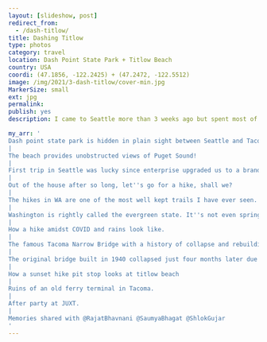 ```yaml
---
layout: [slideshow, post]
redirect_from:
  - /dash-titlow/
title: Dashing Titlow
type: photos
category: travel
location: Dash Point State Park + Titlow Beach
country: USA
coordi: (47.1856, -122.2425) + (47.2472, -122.5512)
image: /img/2021/3-dash-titlow/cover-min.jpg
MarkerSize: small
ext: jpg
permalink:
publish: yes
description: I came to Seattle more than 3 weeks ago but spent most of the time (weekends) setting up the house. Finally, there came a weekend where things were in order and we couls step out and start exploring the famous pacific north west.

my_arr: '
Dash point state park is hidden in plain sight between Seattle and Tacoma, and  offers miles of forested hiking and biking trails, but its main draw is the beach!
|
The beach provides unobstructed views of Puget Sound!
|
First trip in Seattle was lucky since enterprise upgraded us to a brand new S5 BMW absolutely free of cost :)
|
Out of the house after so long, let''s go for a hike, shall we?
|
The hikes in WA are one of the most well kept trails I have ever seen.
|
Washington is rightly called the evergreen state. It''s not even spring, and it''s so green all around.
|
How a hike amidst COVID and rains look like.
|
The famous Tacoma Narrow Bridge with a history of collapse and rebuilding.
|
The original bridge built in 1940 collapsed just four months later due to aeroelastic flutter, and a new bridge was built in 1950 and then again in 2007.
|
How a sunset hike pit stop looks at titlow beach
|
Ruins of an old ferry terminal in Tacoma.
|
After party at JUXT.
|
Memories shared with @RajatBhavnani @SaumyaBhagat @ShlokGujar
'
---
```

<!-- http://compressjpeg.com -->
<!-- http://compressimage.toolur.com/ 1024, 400-->
<!-- https://ezgif.com/optimize/ remove second and then lossy 50. Best is transparency. Fuzzy 6-->
<!-- https://support.google.com/blogger/thread/1950766?hl=en -->
